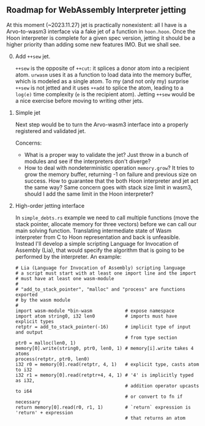 ## Roadmap for WebAssembly Interpreter jetting

At this moment (~2023.11.27) jet is practically nonexistent: all I have is a Arvo-to-wasm3 interface via a fake jet of a function in `hoon.hoon`. Once the Hoon interpreter is complete for a given spec version, jetting it should be a higher priority than adding some new features IMO. But we shall see.

0. Add `++sew` jet.

    `++sew` is the opposite of `++cut`: it splices a donor atom into a recipient atom. `urwasm` uses it as a function to load data into the memory buffer, which is modeled as a single atom. To my (and not only my) surprise `++sew` is not jetted and it uses `++add` to splice the atom, leading to a `log(e)` time complexity (`e` is the recipient atom). Jetting `++sew` would be a nice exercise before moving to writing other jets.

1. Simple jet
    
   Next step would be to turn the Arvo-wasm3 interface into a properly registered and validated jet.

   Concerns:
   
   * What is a proper way to validate the jet? Just throw in a bunch of modules and see if the interpreters don't diverge?
   * How to deal with nondeterministic operation `memory.grow`? It tries to grow the memory buffer, returning -1 on failure and previous size on success. How to guarantee that the both Hoon interpreter and jet act the same way? Same concern goes with stack size limit in wasm3, should I add the same limit in the Hoon interpreter?

2. High-order jetting interface

    In `simple_debts.rs` example we need to call multiple functions (move the stack pointer, allocate memory for three vectors) before we can call our main solving function. Translating intermediate state of Wasm interpreter from C to Hoon representation and back is unfeasible. Instead I'll develop a simple scripting Language for Invocation of Assembly (Lia), that would specify the algorithm that is going to be performed by the interpreter. An example:

    ```
    # Lia (Language for Invocation of Assembly) scripting language
    # a script must start with at least one import line and the import
    # must have at least one wasm-module
    #
    # "add_to_stack_pointer", "malloc" and "process" are functions exported
    # by the wasm module
    #
    import wasm-module *bin-wasm            # expose namespace
    import atom string0, i32 len0           # imports must have explicit types
    retptr = add_to_stack_pointer(-16)      # implicit type of input and output
                                            # from type section
    ptr0 = malloc(len0, 1) 
    memory[0].write(string0, ptr0, len0, 1) # memory[i].write takes 4 atoms 
    process(retptr, ptr0, len0)
    i32 r0 = memory[0].read(retptr, 4, 1)   # explicit type, casts atom to i32
    i32 r1 = memory[0].read(retptr+4, 4, 1) # '4' is implicitly typed as i32,
                                            # addition operator upcasts to i64
                                            # or convert to fn if necessary
    return memory[0].read(r0, r1, 1)        # `return` expression is 'return' + expression
                                            # that returns an atom
    ```